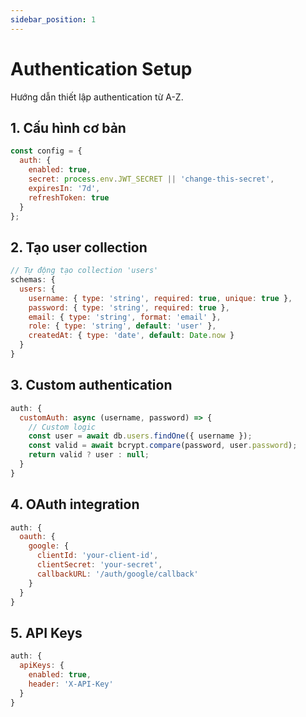 ```yaml
---
sidebar_position: 1
---
```


# Authentication Setup

Hướng dẫn thiết lập authentication từ A-Z.

## 1. Cấu hình cơ bản

```javascript
const config = {
  auth: {
    enabled: true,
    secret: process.env.JWT_SECRET || 'change-this-secret',
    expiresIn: '7d',
    refreshToken: true
  }
};
```

## 2. Tạo user collection

```javascript
// Tự động tạo collection 'users'
schemas: {
  users: {
    username: { type: 'string', required: true, unique: true },
    password: { type: 'string', required: true },
    email: { type: 'string', format: 'email' },
    role: { type: 'string', default: 'user' },
    createdAt: { type: 'date', default: Date.now }
  }
}
```

## 3. Custom authentication

```javascript
auth: {
  customAuth: async (username, password) => {
    // Custom logic
    const user = await db.users.findOne({ username });
    const valid = await bcrypt.compare(password, user.password);
    return valid ? user : null;
  }
}
```

## 4. OAuth integration

```javascript
auth: {
  oauth: {
    google: {
      clientId: 'your-client-id',
      clientSecret: 'your-secret',
      callbackURL: '/auth/google/callback'
    }
  }
}
```

## 5. API Keys

```javascript
auth: {
  apiKeys: {
    enabled: true,
    header: 'X-API-Key'
  }
}